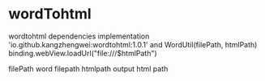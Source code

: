 # wordTohtml
wordtohtml
dependencies
    implementation 'io.github.kangzhengwei:wordtohtml:1.0.1'
    and
WordUtil(filePath, htmlPath)
binding.webView.loadUrl("file:///$htmlPath")

filePath word filepath
htmlpath output html path
